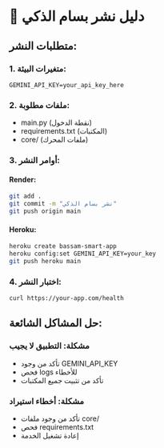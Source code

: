 
# 🚀 دليل نشر بسام الذكي

## متطلبات النشر:

### 1. متغيرات البيئة:
```
GEMINI_API_KEY=your_api_key_here
```

### 2. ملفات مطلوبة:
- main.py (نقطة الدخول)
- requirements.txt (المكتبات)
- core/ (ملفات المحرك)

### 3. أوامر النشر:

#### Render:
```bash
git add .
git commit -m "نشر بسام الذكي"
git push origin main
```

#### Heroku:
```bash
heroku create bassam-smart-app
heroku config:set GEMINI_API_KEY=your_key
git push heroku main
```

### 4. اختبار النشر:
```bash
curl https://your-app.com/health
```

## حل المشاكل الشائعة:

### مشكلة: التطبيق لا يجيب
- تأكد من وجود GEMINI_API_KEY
- فحص logs للأخطاء
- تأكد من تثبيت جميع المكتبات

### مشكلة: أخطاء استيراد
- تأكد من وجود ملفات core/
- فحص requirements.txt
- إعادة تشغيل الخدمة
